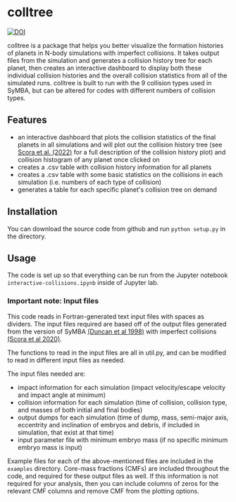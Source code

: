 # colltree
[![DOI](https://zenodo.org/badge/504667062.svg)](https://zenodo.org/badge/latestdoi/504667062)

colltree is a package that helps you better visualize the formation histories of planets in N-body simulations with imperfect collisions. It takes output files from the simulation and generates a collision history tree for each planet, then creates an interactive dashboard to display both these individual collision histories and the overall collision statistics from all of the simulated runs. colltree is built to run with the 9 collision types used in SyMBA, but can be altered for codes with different numbers of collision types.

## Features
- an interactive dashboard that plots the collision statistics of the final planets in all simulations and will plot out the collision history tree (see [Scora et al. (2022)](https://doi.org/10.3847/1538-4357/ac9cda) for a full description of the collision history plot) and collision histogram of any planet once clicked on
- creates a .csv table with collision history information for all planets
- creates a .csv table with some basic statistics on the collisions in each simulation (i.e. numbers of each type of collision)
- generates a table for each specific planet's collision tree on demand

## Installation

You can download the source code from github and run `python setup.py` in the directory. 


## Usage

The code is set up so that everything can be run from the Jupyter notebook `interactive-collisions.ipynb` inside of Jupyter lab. 


### Important note: Input files

This code reads in Fortran-generated text input files with spaces as dividers. The input files required are based off of the output files generated from the version of SyMBA [(Duncan et al 1998)](https://iopscience.iop.org/article/10.1086/300541/pdf) with imperfect collisions [(Scora et al 2020)](https://academic.oup.com/mnras/advance-article/doi/10.1093/mnras/staa568/5762783?guestAccessKey=10e0ee18-dd24-4987-bfcd-a76aad9fec12). 

The functions to read in the input files are all in util.py, and can be modified to read in different input files as needed. 

The input files needed are:
- impact information for each simulation (impact velocity/escape velocity and impact angle at minimum)
- collision information for each simulation (time of collision, collision type, and masses of both initial and final bodies)
- output dumps for each simulation (time of dump, mass, semi-major axis, eccentrity and inclination of embryos and debris, if included in simulation, that exist at that time)
- input parameter file with minimum embryo mass (if no specific minimum embryo mass is input)

Example files for each of the above-mentioned files are included in the `examples` directory. Core-mass fractions (CMFs) are included throughout the code, and required for these output files as well. If this information is not required for your analysis, then you can include columns of zeros for the relevant CMF columns and remove CMF from the plotting options. 
